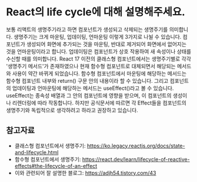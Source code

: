 # React의 life cycle에 대해 설명해주세요.

보통 리액트의 생명주기라고 하면 컴포넌트가 생성되고 삭제되는 생명주기를 의미합니다.
생명주기는 크게 마운팅, 업데이팅, 언마운팅 이렇게 3가지로 나뉠 수 있습니다.
컴포넌트가 생성되어 화면에 추가되는 것을 마운팅, 반대로 제거되어 화면에서 없어지는 것을 언마운팅이라고 합니다.
업데이팅은 컴포넌트가 상호 작용하여 새 속성이나 상태를 수신할 때를 의미합니다.
React 17 이전의 클래스형 컴포넌트에서는 생명주기별로 각각 '생명주기 메서드'가 존재하였으나 현재 함수형 컴포넌트로 대체되면서 해당되는 메서드와 사용이 약간 바뀌게 되었습니다.
함수형 컴포넌트에서 마운팅에 해당하는 메서드는 함수형 컴포넌트 내부와 return() 구문 안의 내용이라 할 수 있습니다.
그리고 컴포넌트의 업데이팅과 언마운팅에 해당하는 메서드는 useEffect()라고 볼 수 있습니다. useEffect는 종속성 배열과 그 안의 컴포넌트에 영향을 받으며, 이 컴포넌트의 생성이나 리렌더링에 따라 작동합니다.
하지만 공식문서에 따르면 각 Effect들을 컴포넌트의 생명주기와 독립적으로 생각하려고 하라고 권장하고 있습니다.

## 참고자료
- 클래스형 컴포넌트에서 생명주기: https://ko.legacy.reactjs.org/docs/state-and-lifecycle.html
- 함수형 컴포넌트에서 생명주기: https://react.dev/learn/lifecycle-of-reactive-effects#the-lifecycle-of-an-effect
- 이와 관련되어 잘 설명한 블로그: https://adjh54.tistory.com/43
